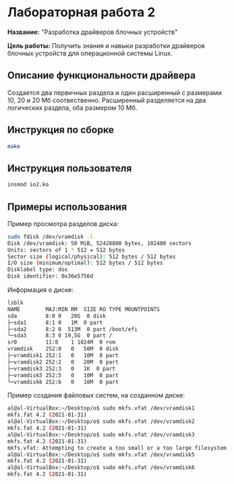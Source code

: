 # Лабораторная работа 2

**Название:** "Разработка драйверов блочных устройств"

**Цель работы:** Получить знания и навыки разработки драйверов блочных устройств для операционной системы Linux.

## Описание функциональности драйвера

Создается два первичных раздела и один расширенный с размерами 10, 20 и 20 Мб соотвественно. Расширенный разделяется на два логических раздела, оба размером 10 Мб.

## Инструкция по сборке

```bash
make
```

## Инструкция пользователя

```bash
insmod io2.ko
```

## Примеры использования

Пример просмотра разделов диска:

```bash
sudo fdisk /dev/vramdisk -l
Disk /dev/vramdisk: 50 MiB, 52428800 bytes, 102400 sectors
Units: sectors of 1 * 512 = 512 bytes
Sector size (logical/physical): 512 bytes / 512 bytes
I/O size (minimum/optimal): 512 bytes / 512 bytes
Disklabel type: dos
Disk identifier: 0x36e5756d
```
Информация о диске:
```bash
lsblk
NAME    	MAJ:MIN RM  SIZE RO TYPE MOUNTPOINTS
sda       	8:0	0   20G  0 disk
├─sda1    	8:1	0	1M  0 part
├─sda2    	8:2	0  513M  0 part /boot/efi
└─sda3    	8:3	0 19,5G  0 part /
sr0      	11:0	1 1024M  0 rom  
vramdisk	252:0	0   50M  0 disk
├─vramdisk1 252:1	0   10M  0 part
├─vramdisk2 252:2	0   20M  0 part
├─vramdisk3 252:3	0	1K  0 part
├─vramdisk5 252:5	0   10M  0 part
└─vramdisk6 252:6	0   10M  0 part
```

Пример создания файловых систем, на созданном диске:

```bash
al@al-VirtualBox:~/Desktop/o$ sudo mkfs.vfat /dev/vramdisk1
mkfs.fat 4.2 (2021-01-31)
al@al-VirtualBox:~/Desktop/o$ sudo mkfs.vfat /dev/vramdisk2
mkfs.fat 4.2 (2021-01-31)
al@al-VirtualBox:~/Desktop/o$ sudo mkfs.vfat /dev/vramdisk3
mkfs.fat 4.2 (2021-01-31)
mkfs.vfat: Attempting to create a too small or a too large filesystem
al@al-VirtualBox:~/Desktop/o$ sudo mkfs.vfat /dev/vramdisk5
mkfs.fat 4.2 (2021-01-31)
al@al-VirtualBox:~/Desktop/o$ sudo mkfs.vfat /dev/vramdisk6
mkfs.fat 4.2 (2021-01-31)
```

